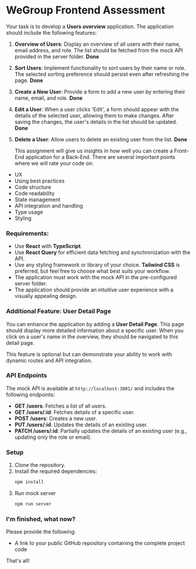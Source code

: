 # WeGroup Frontend Assessment

Your task is to develop a **Users overview** application. The application should include the following features:

1. **Overview of Users**: Display an overview of all users with their name, email address, and role. The list should be fetched from the mock API provided in the server folder.
   **Done**
2. **Sort Users**: Implement functionality to sort users by their name or role. The selected sorting preference should persist even after refreshing the page.
      **Done**

3. **Create a New User**: Provide a form to add a new user by entering their name, email, and role.
   **Done**
4. **Edit a User**: When a user clicks 'Edit', a form should appear with the details of the selected user, allowing them to make changes. After saving the changes, the user's details in the list should be updated.
      **Done**

5. **Delete a User**: Allow users to delete an existing user from the list.
      **Done**

   This assignment will give us insights in how well you can create a Front-End application for a Back-End. There are several important points where we will rate your code on:

- UX
- Using best practices
- Code structure
- Code readability
- State management
- API integration and handling
- Type usage
- Styling

### Requirements:

- Use **React** with **TypeScript**.
- Use **React Query** for efficient data fetching and synchronization with the API.
- Use any styling framework or library of your choice. **Tailwind CSS** is preferred, but feel free to choose what best suits your workflow.
- The application must work with the mock API in the pre-configured server folder.
- The application should provide an intuitive user experience with a visually appealing design.

### Additional Feature: User Detail Page

You can enhance the application by adding a **User Detail Page**. This page should display more detailed information about a specific user. When you click on a user's name in the overview, they should be navigated to this detail page.

This feature is optional but can demonstrate your ability to work with dynamic routes and API integration.

### API Endpoints

The mock API is available at `http://localhost:3001/` and includes the following endpoints:

- **GET /users**: Fetches a list of all users.
- **GET /users/:id**: Fetches details of a specific user.
- **POST /users**: Creates a new user.
- **PUT /users/:id**: Updates the details of an existing user.
- **PATCH /users/:id**: Partially updates the details of an existing user (e.g., updating only the role or email).

### Setup

1. Clone the repository.
2. Install the required dependencies:
   ```bash
   npm install
   ```
3. Run mock server
   ```bash
   npm run server
   ```

### I'm finished, what now?

Please provide the following:

- A link to your public GitHub repository containing the complete project code

That's all!
